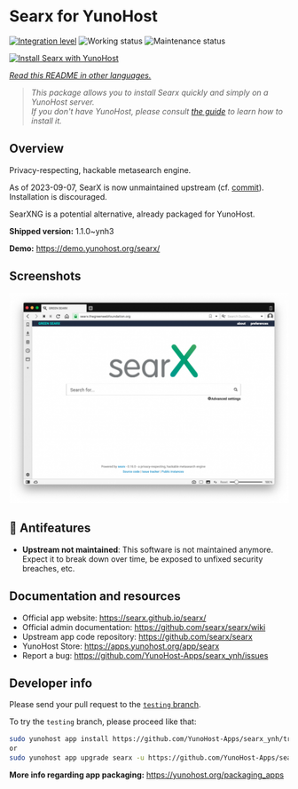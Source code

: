 <!--
N.B.: This README was automatically generated by <https://github.com/YunoHost/apps/tree/master/tools/readme_generator>
It shall NOT be edited by hand.
-->

# Searx for YunoHost

[![Integration level](https://dash.yunohost.org/integration/searx.svg)](https://dash.yunohost.org/appci/app/searx) ![Working status](https://ci-apps.yunohost.org/ci/badges/searx.status.svg) ![Maintenance status](https://ci-apps.yunohost.org/ci/badges/searx.maintain.svg)

[![Install Searx with YunoHost](https://install-app.yunohost.org/install-with-yunohost.svg)](https://install-app.yunohost.org/?app=searx)

*[Read this README in other languages.](./ALL_README.md)*

> *This package allows you to install Searx quickly and simply on a YunoHost server.*  
> *If you don't have YunoHost, please consult [the guide](https://yunohost.org/install) to learn how to install it.*

## Overview

Privacy-respecting, hackable metasearch engine.

As of 2023-09-07, SearX is now unmaintained upstream (cf. [commit](https://github.com/searx/searx/commit/276ffd3f01cdd823f75676c51231fad4040059d3)).
Installation is discouraged.

SearXNG is a potential alternative, already packaged for YunoHost.


**Shipped version:** 1.1.0~ynh3

**Demo:** <https://demo.yunohost.org/searx/>

## Screenshots

![Screenshot of Searx](./doc/screenshots/Screenshot.png)

## :red_circle: Antifeatures

- **Upstream not maintained**: This software is not maintained anymore. Expect it to break down over time, be exposed to unfixed security breaches, etc.

## Documentation and resources

- Official app website: <https://searx.github.io/searx/>
- Official admin documentation: <https://github.com/searx/searx/wiki>
- Upstream app code repository: <https://github.com/searx/searx>
- YunoHost Store: <https://apps.yunohost.org/app/searx>
- Report a bug: <https://github.com/YunoHost-Apps/searx_ynh/issues>

## Developer info

Please send your pull request to the [`testing` branch](https://github.com/YunoHost-Apps/searx_ynh/tree/testing).

To try the `testing` branch, please proceed like that:

```bash
sudo yunohost app install https://github.com/YunoHost-Apps/searx_ynh/tree/testing --debug
or
sudo yunohost app upgrade searx -u https://github.com/YunoHost-Apps/searx_ynh/tree/testing --debug
```

**More info regarding app packaging:** <https://yunohost.org/packaging_apps>

